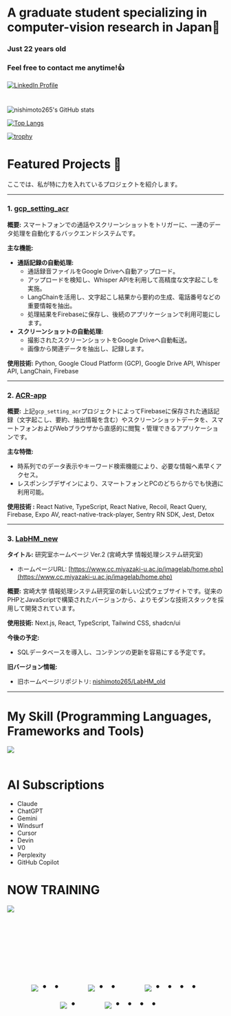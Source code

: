 # A graduate student specializing in computer-vision research in Japan👋
### Just 22 years old
### Feel free to contact me anytime!👍

<a href="https://www.linkedin.com/in/%E5%A4%A7%E5%9C%B0-%E8%A5%BF%E6%9C%AC-977a00352/" target="_blank">
  <img src="https://skillicons.dev/icons?i=linkedin" alt="LinkedIn Profile"/>
</a>

#
![nishimoto265's GitHub stats](https://github-readme-stats.vercel.app/api?username=nishimoto265&show_icons=true&theme=vue-dark)

[![Top Langs](https://github-readme-stats.vercel.app/api/top-langs/?username=nishimoto265&layout=compact&theme=vue-dark)](https://github.com/anuraghazra/github-readme-stats)

[![trophy](https://github-profile-trophy.vercel.app/?username=nishimoto265&theme=discord)](https://github.com/ryo-ma/github-profile-trophy)


# Featured Projects 🚀

ここでは、私が特に力を入れているプロジェクトを紹介します。

---

### 1. [gcp_setting_acr](https://github.com/nishimoto265/gcp_setting_acr)

**概要:** スマートフォンでの通話やスクリーンショットをトリガーに、一連のデータ処理を自動化するバックエンドシステムです。

**主な機能:**
* **通話記録の自動処理:**
    * 通話録音ファイルをGoogle Driveへ自動アップロード。
    * アップロードを検知し、Whisper APIを利用して高精度な文字起こしを実施。
    * LangChainを活用し、文字起こし結果から要約の生成、電話番号などの重要情報を抽出。
    * 処理結果をFirebaseに保存し、後続のアプリケーションで利用可能にします。
* **スクリーンショットの自動処理:**
    * 撮影されたスクリーンショットをGoogle Driveへ自動転送。
    * 画像から関連データを抽出し、記録します。

**使用技術:** Python, Google Cloud Platform (GCP), Google Drive API, Whisper API, LangChain, Firebase

---

### 2. [ACR-app](https://github.com/nishimoto265/ACR-app)

**概要:** 上記`gcp_setting_acr`プロジェクトによってFirebaseに保存された通話記録（文字起こし、要約、抽出情報を含む）やスクリーンショットデータを、スマートフォンおよびWebブラウザから直感的に閲覧・管理できるアプリケーションです。

**主な特徴:**
* 時系列でのデータ表示やキーワード検索機能により、必要な情報へ素早くアクセス。
* レスポンシブデザインにより、スマートフォンとPCのどちらからでも快適に利用可能。

**使用技術 :** React Native, TypeScript, React Native, Recoil, React Query, Firebase, Expo AV, react-native-track-player, Sentry RN SDK, Jest, Detox

---

### 3. [LabHM_new](https://github.com/nishimoto265/LabHM_new)

**タイトル:** 研究室ホームページ Ver.2 (宮崎大学 情報処理システム研究室)
* ホームページURL: [https://www.cc.miyazaki-u.ac.jp/imagelab/home.php](https://www.cc.miyazaki-u.ac.jp/imagelab/home.php)

**概要:** 宮崎大学 情報処理システム研究室の新しい公式ウェブサイトです。従来のPHPとJavaScriptで構築されたバージョンから、よりモダンな技術スタックを採用して開発されています。

**使用技術:** Next.js, React, TypeScript, Tailwind CSS, shadcn/ui

**今後の予定:**
* SQLデータベースを導入し、コンテンツの更新を容易にする予定です。

**旧バージョン情報:**
* 旧ホームページリポジトリ: [nishimoto265/LabHM_old](https://github.com/nishimoto265/LabHM_old)

---

# My Skill (Programming Languages, Frameworks and Tools)

<img src="https://skillicons.dev/icons?i=python,html,css,js,typescript,firebase,react,next,github,vscode,docker,php,gcp" /> <br /><br />


# AI Subscriptions
- Claude
- ChatGPT
- Gemini
- Windsurf
- Cursor
- Devin
- V0
- Perplexity
- GitHub Copilot

# NOW TRAINING

<img src="https://skillicons.dev/icons?i=typescript,firebase,react,github,gcp" /> <br /><br />


<br><br><br>

<div align="center">
    <h1>
        <img src="https://user-images.githubusercontent.com/44926913/175852850-3fb6c715-1856-41ff-8c1f-94ce3b03b458.gif">・・
        <img src="https://user-images.githubusercontent.com/44926913/175853109-f8850656-6704-4a8a-bee6-9aca154d929b.gif">・・
        <img src="https://user-images.githubusercontent.com/44926913/175853154-5449d974-975e-44a6-ab84-a86031265e40.gif">・・・・
        <img src="https://user-images.githubusercontent.com/44926913/175853109-f8850656-6704-4a8a-bee6-9aca154d929b.gif">・
        <img src="https://user-images.githubusercontent.com/44926913/175853154-5449d974-975e-44a6-ab84-a86031265e40.gif">・・・・
    </h1>
  </div>
<br><br><br>
